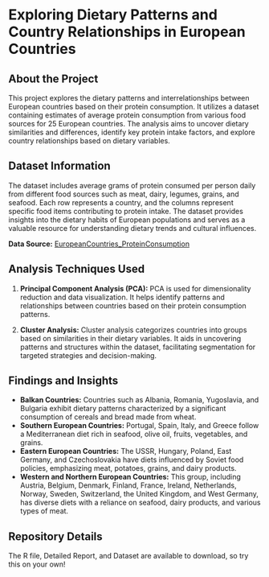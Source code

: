 # Exploring Dietary Patterns and Country Relationships in European Countries

## About the Project

This project explores the dietary patterns and interrelationships between European countries based on their protein consumption. It utilizes a dataset containing estimates of average protein consumption from various food sources for 25 European countries. The analysis aims to uncover dietary similarities and differences, identify key protein intake factors, and explore country relationships based on dietary variables.

## Dataset Information

The dataset includes average grams of protein consumed per person daily from different food sources such as meat, dairy, legumes, grains, and seafood. Each row represents a country, and the columns represent specific food items contributing to protein intake. The dataset provides insights into the dietary habits of European populations and serves as a valuable resource for understanding dietary trends and cultural influences.

**Data Source:** [EuropeanCountries_ProteinConsumption](https://github.com/ajeyvishnu/EuropeanCountries_ProteinConsumption/)

## Analysis Techniques Used

1. **Principal Component Analysis (PCA):** PCA is used for dimensionality reduction and data visualization. It helps identify patterns and relationships between countries based on their protein consumption patterns.

2. **Cluster Analysis:** Cluster analysis categorizes countries into groups based on similarities in their dietary variables. It aids in uncovering patterns and structures within the dataset, facilitating segmentation for targeted strategies and decision-making.

## Findings and Insights

- **Balkan Countries:** Countries such as Albania, Romania, Yugoslavia, and Bulgaria exhibit dietary patterns characterized by a significant consumption of cereals and bread made from wheat.
- **Southern European Countries:** Portugal, Spain, Italy, and Greece follow a Mediterranean diet rich in seafood, olive oil, fruits, vegetables, and grains.
- **Eastern European Countries:** The USSR, Hungary, Poland, East Germany, and Czechoslovakia have diets influenced by Soviet food policies, emphasizing meat, potatoes, grains, and dairy products.
- **Western and Northern European Countries:** This group, including Austria, Belgium, Denmark, Finland, France, Ireland, Netherlands, Norway, Sweden, Switzerland, the United Kingdom, and West Germany, has diverse diets with a reliance on seafood, dairy products, and various types of meat.

## Repository Details

The R file, Detailed Report, and Dataset are available to download, so try this on your own!

